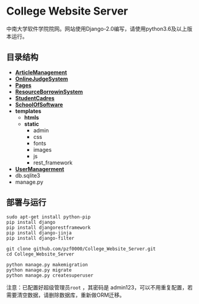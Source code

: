# College Website Server
中南大学软件学院院网。网站使用Django-2.0编写，请使用python3.6及以上版本运行。  


## 目录结构
- [**ArticleManagement**](ArticleManagement/README.md)
- [**OnlineJudgeSystem**](OnlineJudgeSystem/README.md)
- [**Pages**](Pages/READEME.md)
- [**ResourceBorrowinSystem**](ResourceBorrowingSystem/README.md)
- [**StudentCadres**](StudentCadres/README.md)
- [**SchoolOfSoftware**](SchoolOfSoftware/README.md)
- **templates**
    - **htmls**
    - **static**
        - admin
        - css
        - fonts
        - images
        - js
        - rest_framework
- [**UserManagerment**](UserManagement/README.md)
- db.sqlite3
- manage.py

## 部署与运行
```
sudo apt-get install python-pip
pip install django
pip install djangorestframework
pip install django-jinja
pip install django-filter

git clone github.com/pzf0000/College_Website_Server.git
cd College_Website_Server

python manage.py makemigration
python manage.py migrate
python manage.py createsuperuser
```
注意：已配置好超级管理员`root` ，其密码是 admin123，可以不用重复配置，若需要清空数据，请删除数据库，重新做ORM迁移。

